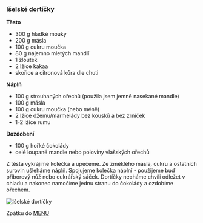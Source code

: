 ### Išelské dortíčky

**Těsto**
- 300 g hladké mouky
- 200 g másla
- 100 g cukru moučka
- 80 g najemno mletých mandlí
- 1 žloutek
- 2 lžíce kakaa
- skořice a citronová kůra dle chuti

**Náplň**
- 100 g strouhaných ořechů (použila jsem jemně nasekané mandle)
- 100 g másla
- 100 g cukru moučka (nebo méně)
- 2 lžíce džemu/marmelády bez kousků a bez zrníček
- 1-2 lžíce rumu

**Dozdobení**
- 100 g hořké čokolády
- celé loupané mandle nebo poloviny vlašských ořechů

Z těsta vykrájíme kolečka a upečeme. Ze změklého másla, cukru a ostatních surovin ušleháme náplň. Spojujeme kolečka náplní - použijeme buď příborový nůž nebo cukrářský sáček. Dortíčky necháme chvíli odležet v chladu a nakonec namočíme jednu stranu do čokolády a ozdobíme ořechem.



![Išelské dortíčky](../img/iselske_dorticky.JPG) 

Zpátku do [MENU](../index)
